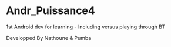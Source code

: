 # Andr_Puissance4
1st Android dev for learning - Including versus playing through BT

Developped By Nathoune & Pumba
